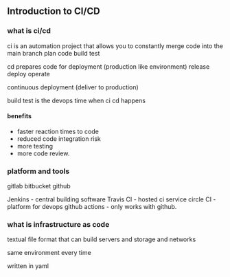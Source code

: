 ## Introduction to CI/CD

### what is ci/cd

ci is an automation project that allows you to constantly merge code into the main branch
plan code build test

cd prepares code for deployment (production like environment)
release deploy operate

continuous deployment (deliver to production)

build test is the devops time when ci cd happens

#### benefits
 - faster reaction times to code
 - reduced code integration risk
 - more testing 
 - more code review.

### platform and tools

gitlab
bitbucket
github

Jenkins - central building software
Travis CI - hosted ci service
circle CI - platform for devops
github actions - only works with github.

### what is infrastructure as code

textual file format that can build servers and storage and networks

same environment every time

written in yaml





